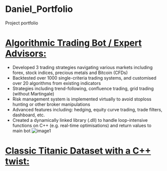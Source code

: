 # Daniel_Portfolio
Project portfolio
  
# [Algorithmic Trading Bot / Expert Advisors:](https://github.com/urinethrower/Project-Deities)
* Developed 3 trading strategies navigating various markets including forex, stock indices, precious metals and Bitcoin (CFDs)
* Backtested over 1000 single-criteria trading systems, and customised over 20 algorithms from existing indicators
* Strategies including trend-following, confluence trading, grid trading (without Martingale)
* Risk management system is implemented virtually to avoid stoploss hunting or other broker manipulations
* Advanced features including: hedging, equity curve trading, trade filters, dashboard, etc.
* Created a dynamically linked library (.dll) to handle loop-intensive functions on C++ (e.g. real-time optimisations) and return values to main bot
![image1](Project-Deities/img/Demeter_snapshot.JPG)
  
# [Classic Titanic Dataset with a C++ twist:](https://github.com/urinethrower/Project-Titanics)
